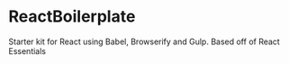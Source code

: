 # ReactBoilerplate
Starter kit for React using Babel, Browserify and Gulp. Based off of React Essentials 
